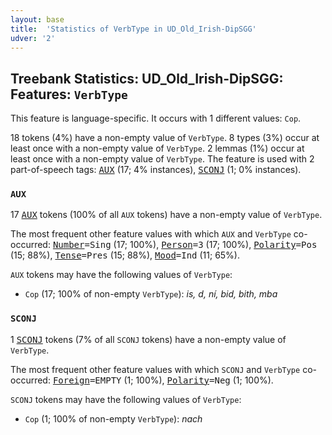 ```yaml
---
layout: base
title:  'Statistics of VerbType in UD_Old_Irish-DipSGG'
udver: '2'
---
```


## Treebank Statistics: UD_Old_Irish-DipSGG: Features: `VerbType`

This feature is language-specific.
It occurs with 1 different values: `Cop`.

18 tokens (4%) have a non-empty value of `VerbType`.
8 types (3%) occur at least once with a non-empty value of `VerbType`.
2 lemmas (1%) occur at least once with a non-empty value of `VerbType`.
The feature is used with 2 part-of-speech tags: <tt><a href="sga_dipsgg-pos-AUX.html">AUX</a></tt> (17; 4% instances), <tt><a href="sga_dipsgg-pos-SCONJ.html">SCONJ</a></tt> (1; 0% instances).

### `AUX`

17 <tt><a href="sga_dipsgg-pos-AUX.html">AUX</a></tt> tokens (100% of all `AUX` tokens) have a non-empty value of `VerbType`.

The most frequent other feature values with which `AUX` and `VerbType` co-occurred: <tt><a href="sga_dipsgg-feat-Number.html">Number</a></tt><tt>=Sing</tt> (17; 100%), <tt><a href="sga_dipsgg-feat-Person.html">Person</a></tt><tt>=3</tt> (17; 100%), <tt><a href="sga_dipsgg-feat-Polarity.html">Polarity</a></tt><tt>=Pos</tt> (15; 88%), <tt><a href="sga_dipsgg-feat-Tense.html">Tense</a></tt><tt>=Pres</tt> (15; 88%), <tt><a href="sga_dipsgg-feat-Mood.html">Mood</a></tt><tt>=Ind</tt> (11; 65%).

`AUX` tokens may have the following values of `VerbType`:

* `Cop` (17; 100% of non-empty `VerbType`): <em>is, d, ní, bid, bith, mba</em>

### `SCONJ`

1 <tt><a href="sga_dipsgg-pos-SCONJ.html">SCONJ</a></tt> tokens (7% of all `SCONJ` tokens) have a non-empty value of `VerbType`.

The most frequent other feature values with which `SCONJ` and `VerbType` co-occurred: <tt><a href="sga_dipsgg-feat-Foreign.html">Foreign</a></tt><tt>=EMPTY</tt> (1; 100%), <tt><a href="sga_dipsgg-feat-Polarity.html">Polarity</a></tt><tt>=Neg</tt> (1; 100%).

`SCONJ` tokens may have the following values of `VerbType`:

* `Cop` (1; 100% of non-empty `VerbType`): <em>nach</em>

